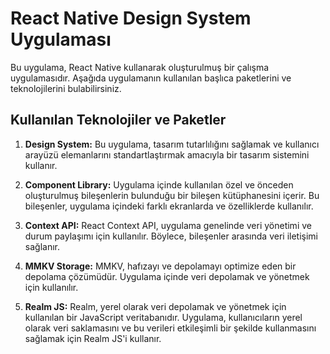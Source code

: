 # React Native Design System Uygulaması

Bu uygulama, React Native kullanarak oluşturulmuş bir çalışma uygulamasıdır. Aşağıda uygulamanın kullanılan başlıca paketlerini ve teknolojilerini bulabilirsiniz.

## Kullanılan Teknolojiler ve Paketler

1. **Design System:**
   Bu uygulama, tasarım tutarlılığını sağlamak ve kullanıcı arayüzü elemanlarını standartlaştırmak amacıyla bir tasarım sistemini kullanır.

2. **Component Library:**
   Uygulama içinde kullanılan özel ve önceden oluşturulmuş bileşenlerin bulunduğu bir bileşen kütüphanesini içerir. Bu bileşenler, uygulama içindeki farklı ekranlarda ve özelliklerde kullanılır.

3. **Context API:**
   React Context API, uygulama genelinde veri yönetimi ve durum paylaşımı için kullanılır. Böylece, bileşenler arasında veri iletişimi sağlanır.

4. **MMKV Storage:**
   MMKV, hafızayı ve depolamayı optimize eden bir depolama çözümüdür. Uygulama içinde veri depolamak ve yönetmek için kullanılır.

5. **Realm JS:**
   Realm, yerel olarak veri depolamak ve yönetmek için kullanılan bir JavaScript veritabanıdır. Uygulama, kullanıcıların yerel olarak veri saklamasını ve bu verileri etkileşimli bir şekilde kullanmasını sağlamak için Realm JS'i kullanır.
